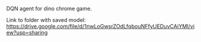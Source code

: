 DQN agent for dino chrome game.

Link to folder with saved model: https://drive.google.com/file/d/1nwLoGwsrZOdLfqbouNFfyUEDuvCAiYMl/view?usp=sharing
